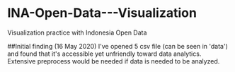 # INA-Open-Data---Visualization
 Visualization practice with Indonesia Open Data

##Initial finding (16 May 2020)
I've opened 5 csv file (can be seen in 'data') and found that it's accessible yet unfriendly toward data analytics. Extensive preprocess would be needed if data is needed to be analyzed.
